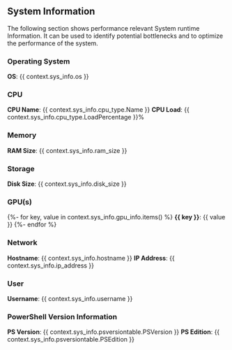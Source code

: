 ## System Information
The following section shows performance relevant System runtime Information.
It can be used to identify potential bottlenecks and to optimize the performance of the system.
### Operating System
**OS**: {{ context.sys_info.os }}

### CPU
**CPU Name**: {{ context.sys_info.cpu_type.Name }}
**CPU Load**: {{ context.sys_info.cpu_type.LoadPercentage }}%

### Memory
**RAM Size**: {{ context.sys_info.ram_size }}

### Storage
**Disk Size**: {{ context.sys_info.disk_size }}

### GPU(s)
{%- for key, value in context.sys_info.gpu_info.items() %}
**{{ key }}**: {{ value }}
{%- endfor %}

### Network
**Hostname**: {{ context.sys_info.hostname }}
**IP Address**: {{ context.sys_info.ip_address }}

### User
**Username**: {{ context.sys_info.username }}

### PowerShell Version Information
**PS Version**: {{ context.sys_info.psversiontable.PSVersion }}
**PS Edition**: {{ context.sys_info.psversiontable.PSEdition }}
